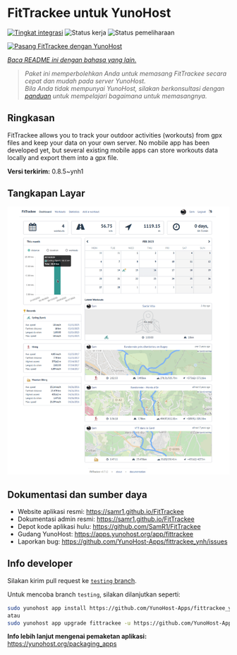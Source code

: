 <!--
N.B.: README ini dibuat secara otomatis oleh <https://github.com/YunoHost/apps/tree/master/tools/readme_generator>
Ini TIDAK boleh diedit dengan tangan.
-->

# FitTrackee untuk YunoHost

[![Tingkat integrasi](https://dash.yunohost.org/integration/fittrackee.svg)](https://ci-apps.yunohost.org/ci/apps/fittrackee/) ![Status kerja](https://ci-apps.yunohost.org/ci/badges/fittrackee.status.svg) ![Status pemeliharaan](https://ci-apps.yunohost.org/ci/badges/fittrackee.maintain.svg)

[![Pasang FitTrackee dengan YunoHost](https://install-app.yunohost.org/install-with-yunohost.svg)](https://install-app.yunohost.org/?app=fittrackee)

*[Baca README ini dengan bahasa yang lain.](./ALL_README.md)*

> *Paket ini memperbolehkan Anda untuk memasang FitTrackee secara cepat dan mudah pada server YunoHost.*  
> *Bila Anda tidak mempunyai YunoHost, silakan berkonsultasi dengan [panduan](https://yunohost.org/install) untuk mempelajari bagaimana untuk memasangnya.*

## Ringkasan

FitTrackee allows you to track your outdoor activities (workouts) from gpx files and keep your data on your own server.
No mobile app has been developed yet, but several existing mobile apps can store workouts data locally and export them into a gpx file.


**Versi terkirim:** 0.8.5~ynh1

## Tangkapan Layar

![Tangkapan Layar pada FitTrackee](./doc/screenshots/screenshot-fittrackee.png)

## Dokumentasi dan sumber daya

- Website aplikasi resmi: <https://samr1.github.io/FitTrackee>
- Dokumentasi admin resmi: <https://samr1.github.io/FitTrackee>
- Depot kode aplikasi hulu: <https://github.com/SamR1/FitTrackee>
- Gudang YunoHost: <https://apps.yunohost.org/app/fittrackee>
- Laporkan bug: <https://github.com/YunoHost-Apps/fittrackee_ynh/issues>

## Info developer

Silakan kirim pull request ke [`testing` branch](https://github.com/YunoHost-Apps/fittrackee_ynh/tree/testing).

Untuk mencoba branch `testing`, silakan dilanjutkan seperti:

```bash
sudo yunohost app install https://github.com/YunoHost-Apps/fittrackee_ynh/tree/testing --debug
atau
sudo yunohost app upgrade fittrackee -u https://github.com/YunoHost-Apps/fittrackee_ynh/tree/testing --debug
```

**Info lebih lanjut mengenai pemaketan aplikasi:** <https://yunohost.org/packaging_apps>
